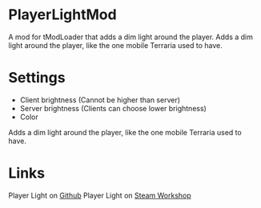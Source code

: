 # PlayerLightMod
A mod for tModLoader that adds a dim light around the player.
Adds a dim light around the player, like the one mobile Terraria used to have.

# Settings
* Client brightness (Cannot be higher than server)
* Server brightness (Clients can choose lower brightness)
* Color

Adds a dim light around the player, like the one mobile Terraria used to have.

# Links
Player Light on [Github](https://github.com/RedRam567/PlayerLightMod)
Player Light on [Steam Workshop](https://steamcommunity.com/sharedfiles/filedetails/?id=2931576558)
